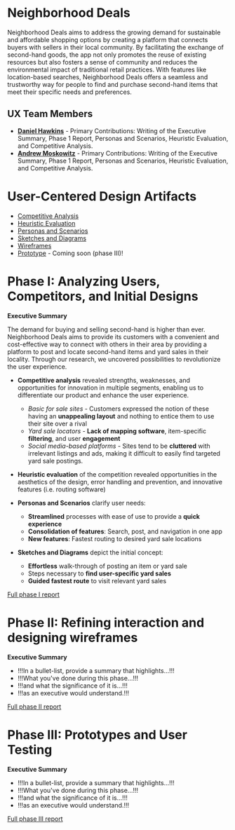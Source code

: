 # Neighborhood Deals

Neighborhood Deals aims to address the growing demand for sustainable and affordable shopping options by creating a platform that connects buyers with sellers in their local community. By facilitating the exchange of second-hand goods, the app not only promotes the reuse of existing resources but also fosters a sense of community and reduces the environmental impact of traditional retail practices. With features like location-based searches, Neighborhood Deals offers a seamless and trustworthy way for people to find and purchase second-hand items that meet their specific needs and preferences.

## UX Team Members

* **[Daniel Hawkins](https://usabilityengineering.github.io/ux-portfolio-dhawkins44/)** - Primary Contributions: Writing of the Executive Summary, Phase 1 Report, Personas and Scenarios, Heuristic Evaluation, and Competitive Analysis.
* **[Andrew Moskowitz](https://usabilityengineering.github.io/ux-portfolio-ThatOneGuy-96/)** - Primary Contributions: Writing of the Executive Summary, Phase 1 Report, Personas and Scenarios, Heuristic Evaluation, and Competitive Analysis.

# User-Centered Design Artifacts
 
* [Competitive Analysis](competitive_analysis/competitive_analysis.pdf)
* [Heuristic Evaluation](heuristic_evaluation/heuristic_evaluation.pdf)
* [Personas and Scenarios](personas/personas_and_scenarios.pdf)
* [Sketches and Diagrams](sketches/neighborhood_deals_sketch.pdf)
* [Wireframes](wireframes/README.md)
* [Prototype](#) - Coming soon (phase III)!

# Phase I: Analyzing Users, Competitors, and Initial Designs

**Executive Summary**

The demand for buying and selling second-hand is higher than ever. Neighborhood Deals aims to provide its customers with a convenient and cost-effective way to connect with others in their area by providing a platform to post and locate second-hand items and yard sales in their locality. Through our research, we uncovered possibilities to revolutionize the user experience.

* **Competitive analysis** revealed strengths, weaknesses, and opportunities for innovation in multiple segments, enabling us to differentiate our product and enhance the user experience.
  * *Basic for sale sites* - Customers expressed the notion of these having an **unappealing layout** and nothing to entice them to use their site over a rival
  * *Yard sale locators* - **Lack of mapping software**, item-specific **filtering**, and user **engagement**
  * *Social media-based platforms* - Sites tend to be **cluttered** with irrelevant listings and ads, making it difficult to easily find targeted yard sale postings.

* **Heuristic evaluation** of the competition revealed opportunities in the aesthetics of the design, error handling and prevention, and innovative features (i.e. routing software)

* **Personas and Scenarios** clarify user needs:
  * **Streamlined** processes with ease of use to provide a **quick experience**
  * **Consolidation of features**: Search, post, and navigation in one app
  * **New features**: Fastest routing to desired yard sale locations
  
* **Sketches and Diagrams** depict the initial concept:
  * **Effortless** walk-through of posting an item or yard sale
  * Steps necessary to **find user-specific yard sales**
  * **Guided fastest route** to visit relevant yard sales

[Full phase I report](phaseI/)

# Phase II: Refining interaction and designing wireframes

**Executive Summary**

* !!!In a bullet-list, provide a summary that highlights...!!!
* !!!What you've done during this phase...!!!
* !!!and what the significance of it is...!!!
* !!!as an executive would understand.!!!

[Full phase II report](phaseII/)

# Phase III: Prototypes and User Testing

**Executive Summary**

* !!!In a bullet-list, provide a summary that highlights...!!!
* !!!What you've done during this phase...!!!
* !!!and what the significance of it is...!!!
* !!!as an executive would understand.!!!

[Full phase III report](phaseIII/)

